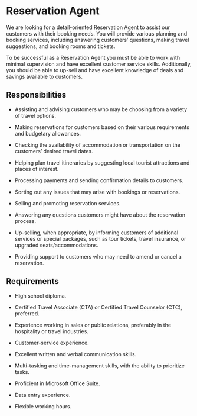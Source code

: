 # Reservation Agent

We are looking for a detail-oriented Reservation Agent to assist our customers with their booking needs. You will provide various planning and booking services, including answering customers’ questions, making travel suggestions, and booking rooms and tickets.

To be successful as a Reservation Agent you must be able to work with minimal supervision and have excellent customer service skills. Additionally, you should be able to up-sell and have excellent knowledge of deals and savings available to customers.

## Responsibilities

* Assisting and advising customers who may be choosing from a variety of travel options.

* Making reservations for customers based on their various requirements and budgetary allowances.

* Checking the availability of accommodation or transportation on the customers’ desired travel dates.

* Helping plan travel itineraries by suggesting local tourist attractions and places of interest.

* Processing payments and sending confirmation details to customers.

* Sorting out any issues that may arise with bookings or reservations.

* Selling and promoting reservation services.

* Answering any questions customers might have about the reservation process.

* Up-selling, when appropriate, by informing customers of additional services or special packages, such as tour tickets, travel insurance, or upgraded seats/accommodations.

* Providing support to customers who may need to amend or cancel a reservation.

## Requirements

* High school diploma.

* Certified Travel Associate (CTA) or Certified Travel Counselor (CTC), preferred.

* Experience working in sales or public relations, preferably in the hospitality or travel industries.

* Customer-service experience.

* Excellent written and verbal communication skills.

* Multi-tasking and time-management skills, with the ability to prioritize tasks.

* Proficient in Microsoft Office Suite.

* Data entry experience.

* Flexible working hours.

